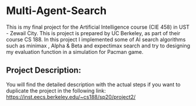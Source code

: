 # Multi-Agent-Search
This is my final project for the Artificial Intelligence course (CIE 458) in UST - Zewail City. This is project is prepared by UC Berkeley, as part of their course CS 188. In this project I implemented some of AI search algorithms such as minimax , Alpha &amp; Beta and expectimax search and try to designing my evaluation function in a simulation for Pacman game.

## Project Description:
You will find the detailed description with the actual steps if you want to duplicate the project in the following link: https://inst.eecs.berkeley.edu/~cs188/sp20/project2/
